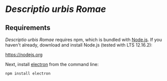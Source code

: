 # *Descriptio urbis Romae*

## Requirements

*Descriptio* *urbis Romae* requires npm, which is bundled with [Node.js](https://nodejs.org/). If you haven't already, download and install Node.js (tested with LTS 12.16.2):

https://nodejs.org

Next, install [electron](https://www.electronjs.org/) from the command line:

```
npm install electron
```

